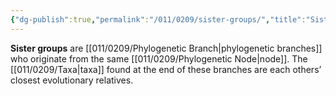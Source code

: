 ```yaml
---
{"dg-publish":true,"permalink":"/011/0209/sister-groups/","title":"Sister Groups","tags":["BIOL422","BIOL412"],"created":"2024-09-26T15:25:34.000-07:00","updated":"2025-01-22T00:54:30.265-08:00"}
---
```


**Sister groups** are [[011/0209/Phylogenetic Branch\|phylogenetic branches]] who originate from the same [[011/0209/Phylogenetic Node\|node]]. The [[011/0209/Taxa\|taxa]] found at the end of these branches are each others’ closest evolutionary relatives.